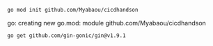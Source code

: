 
```sh
go mod init github.com/Myabaou/cicdhandson
```

go: creating new go.mod: module github.com/Myabaou/cicdhandson

```sh
go get github.com/gin-gonic/gin@v1.9.1
```


